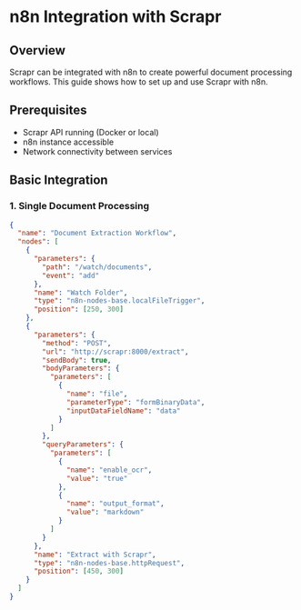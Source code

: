 # n8n Integration with Scrapr

## Overview
Scrapr can be integrated with n8n to create powerful document processing workflows. This guide shows how to set up and use Scrapr with n8n.

## Prerequisites
- Scrapr API running (Docker or local)
- n8n instance accessible
- Network connectivity between services

## Basic Integration

### 1. Single Document Processing
```json
{
  "name": "Document Extraction Workflow",
  "nodes": [
    {
      "parameters": {
        "path": "/watch/documents",
        "event": "add"
      },
      "name": "Watch Folder",
      "type": "n8n-nodes-base.localFileTrigger",
      "position": [250, 300]
    },
    {
      "parameters": {
        "method": "POST",
        "url": "http://scrapr:8000/extract",
        "sendBody": true,
        "bodyParameters": {
          "parameters": [
            {
              "name": "file",
              "parameterType": "formBinaryData",
              "inputDataFieldName": "data"
            }
          ]
        },
        "queryParameters": {
          "parameters": [
            {
              "name": "enable_ocr",
              "value": "true"
            },
            {
              "name": "output_format",
              "value": "markdown"
            }
          ]
        }
      },
      "name": "Extract with Scrapr",
      "type": "n8n-nodes-base.httpRequest",
      "position": [450, 300]
    }
  ]
}
```